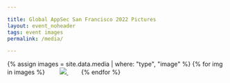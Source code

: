 ```yaml
---

title: Global AppSec San Francisco 2022 Pictures
layout: event_noheader
tags: event images
permalink: /media/

---
```


<section class="member-list">
<div>
{% assign images = site.data.media | where: "type", "image" %}
{% for img in images %}
<a href="{{img.url}}" class="member-logo" target="_blank" style="margin:30px; max-width:250px; max-height:250px;">
<img src="{{img.url}}" style="max-height: 250px; max-width:250px;"/>
</a>
{% endfor %}
</div>
</section>